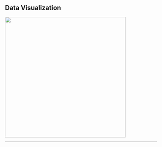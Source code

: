 ## Data Visualization

<img src="https://ethanweed.github.io/pythonbook/_images/snow_ghost_map2.png" width = "400"/>

---

